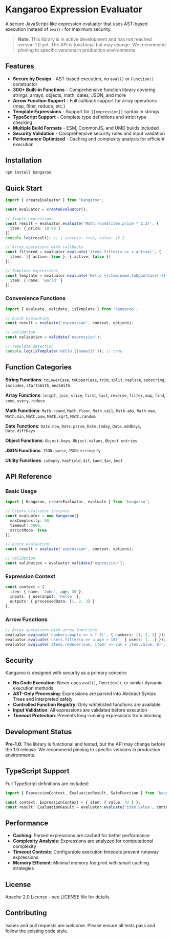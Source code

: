 # Kangaroo Expression Evaluator

A secure JavaScript-like expression evaluator that uses AST-based execution instead of `eval()` for maximum security.

> **Note**: This library is in active development and has not reached version 1.0 yet. The API is functional but may change. We recommend pinning to specific versions in production environments.

## Features

- **Secure by Design** - AST-based execution, no `eval()` or `Function()` constructor  
- **300+ Built-in Functions** - Comprehensive function library covering strings, arrays, objects, math, dates, JSON, and more
- **Arrow Function Support** - Full callback support for array operations (map, filter, reduce, etc.)
- **Template Expressions** - Support for `{{expression}}` syntax in strings
- **TypeScript Support** - Complete type definitions and strict type checking
- **Multiple Build Formats** - ESM, CommonJS, and UMD builds included
- **Security Validation** - Comprehensive security rules and input validation
- **Performance Optimized** - Caching and complexity analysis for efficient execution

## Installation

```bash
npm install kangaroo
```

## Quick Start

```typescript
import { createEvaluator } from 'kangaroo';

const evaluator = createEvaluator();

// Simple expressions
const result = evaluator.evaluate('Math.round(item.price * 1.2)', {
  item: { price: 10.99 }
});
console.log(result); // { success: true, value: 13 }

// Array operations with callbacks
const filtered = evaluator.evaluate('items.filter(x => x.active)', {
  items: [{ active: true }, { active: false }]
});

// Template expressions
const template = evaluator.evaluate('Hello {{item.name.toUpperCase()}}!', {
  item: { name: 'world' }
});
```

### Convenience Functions

```typescript
import { evaluate, validate, isTemplate } from 'kangaroo';

// Quick evaluation
const result = evaluate('expression', context, options);

// Validation
const validation = validate('expression');

// Template detection  
console.log(isTemplate('Hello {{name}}!')); // true
```

## Function Categories

**String Functions**: `toLowerCase`, `toUpperCase`, `trim`, `split`, `replace`, `substring`, `includes`, `startsWith`, `endsWith`

**Array Functions**: `length`, `join`, `slice`, `first`, `last`, `reverse`, `filter`, `map`, `find`, `some`, `every`, `reduce`

**Math Functions**: `Math.round`, `Math.floor`, `Math.ceil`, `Math.abs`, `Math.max`, `Math.min`, `Math.pow`, `Math.sqrt`, `Math.random`

**Date Functions**: `Date.now`, `Date.parse`, `Date.today`, `Date.addDays`, `Date.diffDays`

**Object Functions**: `Object.keys`, `Object.values`, `Object.entries`

**JSON Functions**: `JSON.parse`, `JSON.stringify`

**Utility Functions**: `isEmpty`, `hasField`, `$if`, `$and`, `$or`, `$not`

## API Reference

### Basic Usage

```typescript
import { Kangaroo, createEvaluator, evaluate } from 'kangaroo';

// Create evaluator instance
const evaluator = new Kangaroo({
  maxComplexity: 50,
  timeout: 5000,
  strictMode: true
});

// Quick evaluation
const result = evaluate('expression', context, options);

// Validation
const validation = evaluator.validate('expression');
```

### Expression Context

```typescript
const context = {
  item: { name: 'John', age: 30 },
  inputs: { userInput: 'hello' },
  outputs: { processedData: [1, 2, 3] }
};
```

### Arrow Functions

```typescript
// Array operations with arrow functions
evaluator.evaluate('numbers.map(x => x * 2)', { numbers: [1, 2, 3] });
evaluator.evaluate('users.filter(u => u.age > 18)', { users: [...] });
evaluator.evaluate('items.reduce((sum, item) => sum + item.value, 0)', { items: [...] });
```

## Security

Kangaroo is designed with security as a primary concern:

- **No Code Execution**: Never uses `eval()`, `Function()`, or similar dynamic execution methods
- **AST-Only Processing**: Expressions are parsed into Abstract Syntax Trees and interpreted safely
- **Controlled Function Registry**: Only whitelisted functions are available
- **Input Validation**: All expressions are validated before execution
- **Timeout Protection**: Prevents long-running expressions from blocking

## Development Status

**Pre-1.0**: The library is functional and tested, but the API may change before the 1.0 release. We recommend pinning to specific versions in production environments.

## TypeScript Support

Full TypeScript definitions are included:

```typescript
import { ExpressionContext, EvaluationResult, SafeFunction } from 'kangaroo';

const context: ExpressionContext = { item: { value: 42 } };
const result: EvaluationResult = evaluator.evaluate('item.value', context);
```

## Performance

- **Caching**: Parsed expressions are cached for better performance
- **Complexity Analysis**: Expressions are analyzed for computational complexity
- **Timeout Controls**: Configurable execution timeouts prevent runaway expressions
- **Memory Efficient**: Minimal memory footprint with smart caching strategies

## License

Apache 2.0 License - see LICENSE file for details.

## Contributing

Issues and pull requests are welcome. Please ensure all tests pass and follow the existing code style.